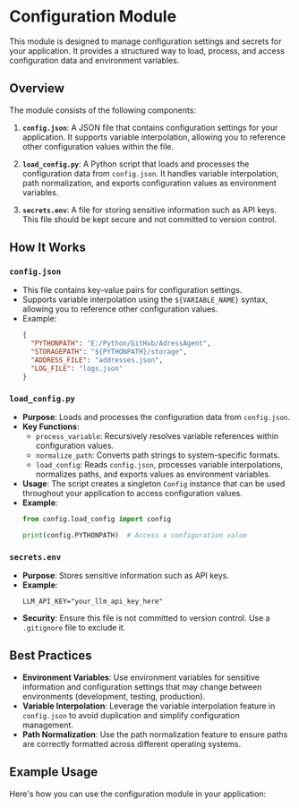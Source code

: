 # Configuration Module

This module is designed to manage configuration settings and secrets for your application. It provides a structured way to load, process, and access configuration data and environment variables.

## Overview

The module consists of the following components:

1. **`config.json`**: A JSON file that contains configuration settings for your application. It supports variable interpolation, allowing you to reference other configuration values within the file.

2. **`load_config.py`**: A Python script that loads and processes the configuration data from `config.json`. It handles variable interpolation, path normalization, and exports configuration values as environment variables.

3. **`secrets.env`**: A file for storing sensitive information such as API keys. This file should be kept secure and not committed to version control.

## How It Works

### `config.json`

- This file contains key-value pairs for configuration settings.
- Supports variable interpolation using the `${VARIABLE_NAME}` syntax, allowing you to reference other configuration values.
- Example:
  ```json
  {
    "PYTHONPATH": "E:/Python/GitHub/AdressAgent",
    "STORAGEPATH": "${PYTHONPATH}/storage",
    "ADDRESS_FILE": "addresses.json",
    "LOG_FILE": "logs.json"
  }
  ```

### `load_config.py`

- **Purpose**: Loads and processes the configuration data from `config.json`.
- **Key Functions**:
  - `process_variable`: Recursively resolves variable references within configuration values.
  - `normalize_path`: Converts path strings to system-specific formats.
  - `load_config`: Reads `config.json`, processes variable interpolations, normalizes paths, and exports values as environment variables.
- **Usage**: The script creates a singleton `Config` instance that can be used throughout your application to access configuration values.
- **Example**:
  ```python
  from config.load_config import config

  print(config.PYTHONPATH)  # Access a configuration value
  ```

### `secrets.env`

- **Purpose**: Stores sensitive information such as API keys.
- **Example**:
  ```env
  LLM_API_KEY="your_llm_api_key_here"
  ```
- **Security**: Ensure this file is not committed to version control. Use a `.gitignore` file to exclude it.

## Best Practices

- **Environment Variables**: Use environment variables for sensitive information and configuration settings that may change between environments (development, testing, production).
- **Variable Interpolation**: Leverage the variable interpolation feature in `config.json` to avoid duplication and simplify configuration management.
- **Path Normalization**: Use the path normalization feature to ensure paths are correctly formatted across different operating systems.

## Example Usage

Here's how you can use the configuration module in your application:
